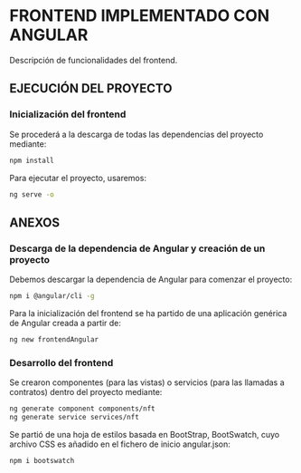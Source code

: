 # FRONTEND IMPLEMENTADO CON ANGULAR

Descripción de funcionalidades del frontend.

## EJECUCIÓN DEL PROYECTO

### Inicialización del frontend

Se procederá a la descarga de todas las dependencias del proyecto mediante:

```bash
npm install
```

Para ejecutar el proyecto, usaremos:
```bash
ng serve -o
```

## ANEXOS

### Descarga de la dependencia de Angular y creación de un proyecto

Debemos descargar la dependencia de Angular para comenzar el proyecto:
```bash
npm i @angular/cli -g
```

Para la inicialización del frontend se ha partido de una aplicación genérica de Angular creada a partir de:

```bash
ng new frontendAngular
```

### Desarrollo del frontend

Se crearon componentes (para las vistas) o servicios (para las llamadas a contratos) dentro del proyecto mediante:

```bash
ng generate component components/nft
ng generate service services/nft
```

Se partió de una hoja de estilos basada en BootStrap, BootSwatch, cuyo archivo CSS es añadido en el fichero de inicio angular.json:

```bash
npm i bootswatch
```